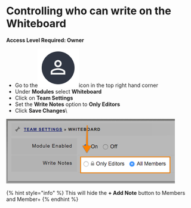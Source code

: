 # Controlling who can write on the Whiteboard

**Access Level Required: Owner**

* Go to the<img src="../../.gitbook/assets/User Icon" alt="" data-size="line">icon in the top right hand corner
* Under **Modules** select **Whiteboard**
* Click on **Team Settings**
* Set the **Write Notes** option to **Only Editors**
* Click **Save Changes**\


![](<../../.gitbook/assets/controlling who can write on the whiteboard.png>)

{% hint style="info" %}
This will hide the **+ Add Note** button to Members and Member+
{% endhint %}
